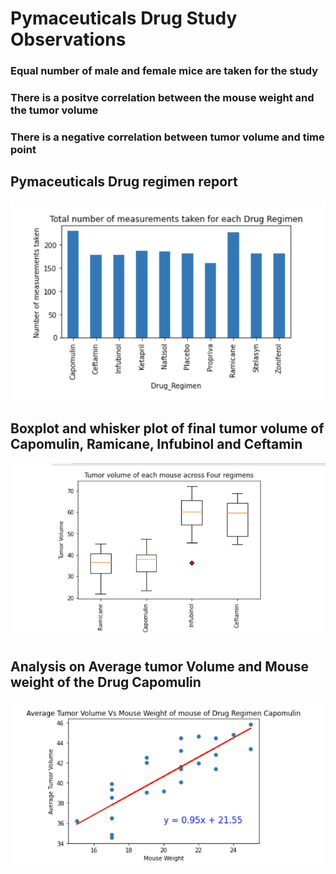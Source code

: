 # Pymaceuticals Drug Study Observations

  ###  Equal number of male and female mice are taken for the study
  ### There is a positve correlation between the mouse weight and the tumor volume
  ### There is a negative correlation between tumor volume and time point

## Pymaceuticals Drug regimen report
<img src="https://github.com/BanuNathan/Matplotlib_challenge/blob/main/Images/Screenshot%20(34).png">

## Boxplot and whisker plot of final tumor volume of Capomulin, Ramicane, Infubinol and Ceftamin
<img src="https://github.com/BanuNathan/Matplotlib_challenge/blob/main/Images/Screenshot%20(37).png">

## Analysis on Average tumor Volume and Mouse weight of the Drug Capomulin
<img src="https://github.com/BanuNathan/Matplotlib_challenge/blob/main/Images/Screenshot%20(38).png">

